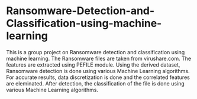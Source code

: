 # Ransomware-Detection-and-Classification-using-machine-learning
This is a group project on Ransomware detection and classification using machine learning.
The Ransomware files are taken from virushare.com.
The features are extracted using PEFILE module.
Using the derived dataset, Ransomware detection is done using various Machine Learning algorithms.
For accurate results, data discretization is done and the correlated features are eleminated.
After detection, the classification of the file is done using various Machine Learning algorithms.
